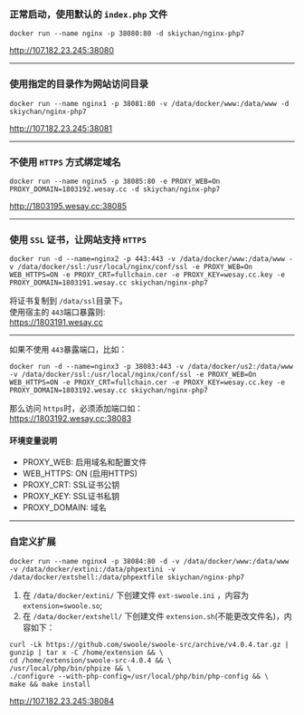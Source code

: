 ### 正常启动，使用默认的 ```index.php``` 文件
```
docker run --name nginx -p 38080:80 -d skiychan/nginx-php7
```
http://107.182.23.245:38080

------

### 使用指定的目录作为网站访问目录
```
docker run --name nginx1 -p 38081:80 -v /data/docker/www:/data/www -d skiychan/nginx-php7
```
http://107.182.23.245:38081

------

### 不使用 ```HTTPS``` 方式绑定域名
```
docker run --name nginx5 -p 38085:80 -e PROXY_WEB=On PROXY_DOMAIN=1803192.wesay.cc -d skiychan/nginx-php7
```
http://1803195.wesay.cc:38085

------

### 使用 ```SSL``` 证书，让网站支持 ```HTTPS```
```
docker run -d --name=nginx2 -p 443:443 -v /data/docker/www:/data/www -v /data/docker/ssl:/usr/local/nginx/conf/ssl -e PROXY_WEB=On WEB_HTTPS=ON -e PROXY_CRT=fullchain.cer -e PROXY_KEY=wesay.cc.key -e PROXY_DOMAIN=1803191.wesay.cc skiychan/nginx-php7
```
将证书复制到 ```/data/ssl```目录下。   
使用宿主的 ```443```端口暴露则:         
https://1803191.wesay.cc

------

如果不使用 ```443```暴露端口，比如：   
```
docker run -d --name=nginx3 -p 38083:443 -v /data/docker/us2:/data/www -v /data/docker/ssl:/usr/local/nginx/conf/ssl -e PROXY_WEB=On WEB_HTTPS=ON -e PROXY_CRT=fullchain.cer -e PROXY_KEY=wesay.cc.key -e PROXY_DOMAIN=1803192.wesay.cc skiychan/nginx-php7
```
那么访问 ```https```时，必须添加端口如：      
https://1803192.wesay.cc:38083   

#### 环境变量说明
- PROXY_WEB: 启用域名和配置文件
- WEB_HTTPS: ON (启用HTTPS)
- PROXY_CRT: SSL证书公钥
- PROXY_KEY: SSL证书私钥
- PROXY_DOMAIN: 域名
------

### 自定义扩展
```
docker run --name nginx4 -p 38084:80 -d -v /data/docker/www:/data/www -v /data/docker/extini:/data/phpextini -v /data/docker/extshell:/data/phpextfile skiychan/nginx-php7
```
1. 在 ```/data/docker/extini/``` 下创建文件 ```ext-swoole.ini``` ，内容为 ```extension=swoole.so```;   
2. 在 ```/data/docker/extshell/``` 下创建文件 ```extension.sh```(不能更改文件名)，内容如下：   
```
curl -Lk https://github.com/swoole/swoole-src/archive/v4.0.4.tar.gz | gunzip | tar x -C /home/extension && \
cd /home/extension/swoole-src-4.0.4 && \
/usr/local/php/bin/phpize && \
./configure --with-php-config=/usr/local/php/bin/php-config && \
make && make install
```
http://107.182.23.245:38084